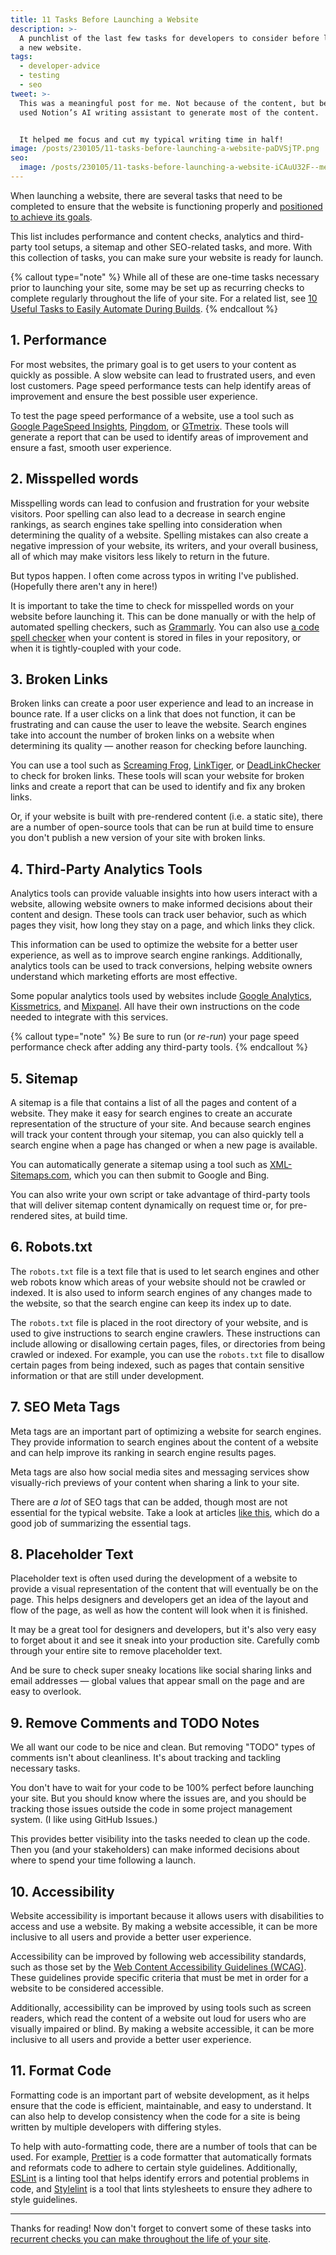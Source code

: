 ```yaml
---
title: 11 Tasks Before Launching a Website
description: >-
  A punchlist of the last few tasks for developers to consider before launching
  a new website.
tags:
  - developer-advice
  - testing
  - seo
tweet: >-
  This was a meaningful post for me. Not because of the content, but because I
  used Notion’s AI writing assistant to generate most of the content.


  It helped me focus and cut my typical writing time in half!
image: /posts/230105/11-tasks-before-launching-a-website-paDVSjTP.png
seo:
  image: /posts/230105/11-tasks-before-launching-a-website-iCAuU32F--meta.png
---
```


When launching a website, there are several tasks that need to be completed to ensure that the website is functioning properly and [positioned to achieve its goals](/posts/six-traits-website-achieving-goals/).

This list includes performance and content checks, analytics and third-party tool setups, a sitemap and other SEO-related tasks, and more. With this collection of tasks, you can make sure your website is ready for launch.

{% callout type="note" %}
While all of these are one-time tasks necessary prior to launching your site, some may be set up as recurring checks to complete regularly throughout the life of your site. For a related list, see [10 Useful Tasks to Easily Automate During Builds](/posts/10-useful-tasks-to-easily-automate-during-builds/).
{% endcallout %}

## 1. Performance

For most websites, the primary goal is to get users to your content as quickly as possible. A slow website can lead to frustrated users, and even lost customers. Page speed performance tests can help identify areas of improvement and ensure the best possible user experience.

To test the page speed performance of a website, use a tool such as [Google PageSpeed Insights](https://developers.google.com/speed/pagespeed/insights/), [Pingdom](https://tools.pingdom.com/), or [GTmetrix](https://gtmetrix.com/). These tools will generate a report that can be used to identify areas of improvement and ensure a fast, smooth user experience.

## 2. Misspelled words

Misspelling words can lead to confusion and frustration for your website visitors. Poor spelling can also lead to a decrease in search engine rankings, as search engines take spelling into consideration when determining the quality of a website. Spelling mistakes can also create a negative impression of your website, its writers, and your overall business, all of which may make visitors less likely to return in the future.

But typos happen. I often come across typos in writing I've published. (Hopefully there aren't any in here!)

It is important to take the time to check for misspelled words on your website before launching it. This can be done manually or with the help of automated spelling checkers, such as [Grammarly](https://app.grammarly.com/). You can also use [a code spell checker](https://youtu.be/Trhj3d9TK5k) when your content is stored in files in your repository, or when it is tightly-coupled with your code.

## 3. Broken Links

Broken links can create a poor user experience and lead to an increase in bounce rate. If a user clicks on a link that does not function, it can be frustrating and can cause the user to leave the website. Search engines take into account the number of broken links on a website when determining its quality — another reason for checking before launching.

You can use a tool such as [Screaming Frog](https://www.screamingfrog.co.uk/seo-spider/), [LinkTiger](https://linktiger.com/), or [DeadLinkChecker](https://www.deadlinkchecker.com/) to check for broken links. These tools will scan your website for broken links and create a report that can be used to identify and fix any broken links.

Or, if your website is built with pre-rendered content (i.e. a static site), there are a number of open-source tools that can be run at build time to ensure you don't publish a new version of your site with broken links.

## 4. Third-Party Analytics Tools

Analytics tools can provide valuable insights into how users interact with a website, allowing website owners to make informed decisions about their content and design. These tools can track user behavior, such as which pages they visit, how long they stay on a page, and which links they click.

This information can be used to optimize the website for a better user experience, as well as to improve search engine rankings. Additionally, analytics tools can be used to track conversions, helping website owners understand which marketing efforts are most effective.

Some popular analytics tools used by websites include [Google Analytics](https://marketingplatform.google.com/about/analytics/), [Kissmetrics](https://www.kissmetrics.com/), and [Mixpanel](https://mixpanel.com/). All have their own instructions on the code needed to integrate with this services.

{% callout type="note" %}
Be sure to run (or _re-run_) your page speed performance check after adding any third-party tools.
{% endcallout %}

## 5. Sitemap

A sitemap is a file that contains a list of all the pages and content of a website. They make it easy for search engines to create an accurate representation of the structure of your site. And because search engines will track your content through your sitemap, you can also quickly tell a search engine when a page has changed or when a new page is available.

You can automatically generate a sitemap using a tool such as [XML-Sitemaps.com](https://www.xml-sitemaps.com/), which you can then submit to Google and Bing.

You can also write your own script or take advantage of third-party tools that will deliver sitemap content dynamically on request time or, for pre-rendered sites, at build time.

## 6. Robots.txt

The `robots.txt` file is a text file that is used to let search engines and other web robots know which areas of your website should not be crawled or indexed. It is also used to inform search engines of any changes made to the website, so that the search engine can keep its index up to date.

The `robots.txt` file is placed in the root directory of your website, and is used to give instructions to search engine crawlers. These instructions can include allowing or disallowing certain pages, files, or directories from being crawled or indexed. For example, you can use the `robots.txt` file to disallow certain pages from being indexed, such as pages that contain sensitive information or that are still under development.

## 7. SEO Meta Tags

Meta tags are an important part of optimizing a website for search engines. They provide information to search engines about the content of a website and can help improve its ranking in search engine results pages.

Meta tags are also how social media sites and messaging services show visually-rich previews of your content when sharing a link to your site.

There are _a lot_ of SEO tags that can be added, though most are not essential for the typical website. Take a look at articles [like this](https://www.searchenginejournal.com/important-tags-seo/156440/), which do a good job of summarizing the essential tags.

## 8. Placeholder Text

Placeholder text is often used during the development of a website to provide a visual representation of the content that will eventually be on the page. This helps designers and developers get an idea of the layout and flow of the page, as well as how the content will look when it is finished.

It may be a great tool for designers and developers, but it's also very easy to forget about it and see it sneak into your production site. Carefully comb through your entire site to remove placeholder text.

And be sure to check super sneaky locations like social sharing links and email addresses — global values that appear small on the page and are easy to overlook.

## 9. Remove Comments and TODO Notes

We all want our code to be nice and clean. But removing "TODO" types of comments isn't about cleanliness. It's about tracking and tackling necessary tasks.

You don't have to wait for your code to be 100% perfect before launching your site. But you should know where the issues are, and you should be tracking those issues outside the code in some project management system. (I like using GitHub Issues.)

This provides better visibility into the tasks needed to clean up the code. Then you (and your stakeholders) can make informed decisions about where to spend your time following a launch.

## 10. Accessibility

Website accessibility is important because it allows users with disabilities to access and use a website. By making a website accessible, it can be more inclusive to all users and provide a better user experience.

Accessibility can be improved by following web accessibility standards, such as those set by the [Web Content Accessibility Guidelines (WCAG)](https://www.w3.org/TR/WCAG21/). These guidelines provide specific criteria that must be met in order for a website to be considered accessible.

Additionally, accessibility can be improved by using tools such as screen readers, which read the content of a website out loud for users who are visually impaired or blind. By making a website accessible, it can be more inclusive to all users and provide a better user experience.

## 11. Format Code

Formatting code is an important part of website development, as it helps ensure that the code is efficient, maintainable, and easy to understand. It can also help to develop consistency when the code for a site is being written by multiple developers with differing styles.

To help with auto-formatting code, there are a number of tools that can be used. For example, [Prettier](https://prettier.io/) is a code formatter that automatically formats and reformats code to adhere to certain style guidelines. Additionally, [ESLint](https://eslint.org/) is a linting tool that helps identify errors and potential problems in code, and [Stylelint](https://stylelint.io/) is a tool that lints stylesheets to ensure they adhere to style guidelines.

---

Thanks for reading! Now don't forget to convert some of these tasks into [recurrent checks you can make throughout the life of your site](/posts/10-useful-tasks-to-easily-automate-during-builds/).
